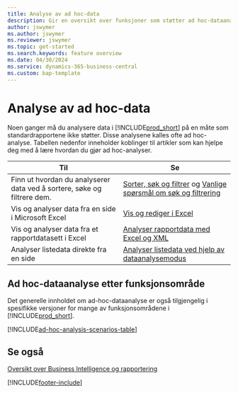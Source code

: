 ```yaml
---
title: Analyse av ad hoc-data
description: Gir en oversikt over funksjoner som støtter ad hoc-dataanalyse i Business Central.
author: jswymer
ms.author: jswymer
ms.reviewer: jswymer
ms.topic: get-started
ms.search.keywords: feature overview
ms.date: 04/30/2024
ms.service: dynamics-365-business-central
ms.custom: bap-template
---
```

# <a name="ad-hoc-data-analysis"></a>Analyse av ad hoc-data

Noen ganger må du analysere data i [!INCLUDE[prod_short](includes/prod_short.md)] på en måte som standardrapportene ikke støtter. Disse analysene kalles ofte ad hoc-analyse. Tabellen nedenfor inneholder koblinger til artikler som kan hjelpe deg med å lære hvordan du gjør ad hoc-analyser.

| Til | Se |
| --- | --- |
| Finn ut hvordan du analyserer data ved å sortere, søke og filtrere dem. | [Sorter, søk og filtrer](ui-enter-criteria-filters.md) og [Vanlige spørsmål om søk og filtrering](ui-search-filter-faq.yml) |
| Vis og analyser data fra en side i Microsoft Excel | [Vis og rediger i Excel](across-work-with-excel.md) |
| Vis og analyser data fra et rapportdatasett i Excel | [Analyser rapportdata med Excel og XML](report-analyze-excel.md) |
| Analyser listedata direkte fra en side |[Analyser listedata ved hjelp av dataanalysemodus](analysis-mode.md)|

## <a name="ad-hoc-data-analysis-by-functional-area"></a>Ad hoc-dataanalyse etter funksjonsområde

Det generelle innholdet om ad-hoc-dataanalyse er også tilgjengelig i spesifikke versjoner for mange av funksjonsområdene i [!INCLUDE[prod_short](includes/prod_short.md)]. 

[!INCLUDE[ad-hoc-analysis-scenarios-table](includes/ad-hoc-analysis-scenarios-table.md)]


## <a name="see-also"></a>Se også

[Oversikt over Business Intelligence og rapportering](ui-work-report.md)

[!INCLUDE[footer-include](includes/footer-banner.md)]
